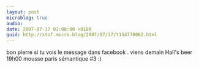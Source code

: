 ```yaml
---
layout: post
microblog: true
audio: 
date: 2007-07-17 01:00:00 +0100
guid: http://xtof.micro.blog/2007/07/17/t154770062.html
---
```

bon pierre si tu vois le message dans facebook . viens demain Hall's beer 19h00 mousse paris sémantique #3 :)
